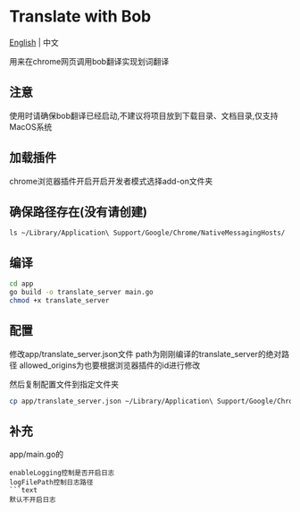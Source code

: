 # Translate with Bob

[English](README_EN.md) | 中文

用来在chrome网页调用bob翻译实现划词翻译
## 注意
使用时请确保bob翻译已经启动,不建议将项目放到下载目录、文档目录,仅支持MacOS系统
## 加载插件
chrome浏览器插件开启开启开发者模式选择add-on文件夹

## 确保路径存在(没有请创建)
```
ls ~/Library/Application\ Support/Google/Chrome/NativeMessagingHosts/
```
## 编译
```bash
cd app
go build -o translate_server main.go
chmod +x translate_server
```

## 配置
修改app/translate_server.json文件
path为刚刚编译的translate_server的绝对路径
allowed_origins为也要根据浏览器插件的id进行修改

然后复制配置文件到指定文件夹
```bash
cp app/translate_server.json ~/Library/Application\ Support/Google/Chrome/NativeMessagingHosts/
```
## 补充
app/main.go的 
```text
enableLogging控制是否开启日志
logFilePath控制日志路径
```text
默认不开启日志

